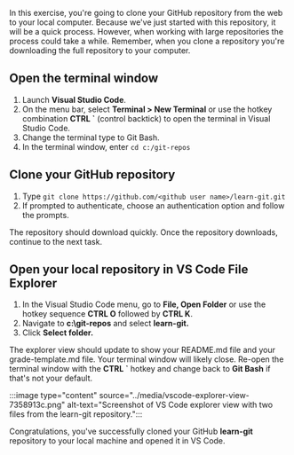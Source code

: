 In this exercise, you're going to clone your GitHub repository from the web to your local computer. Because we've just started with this repository, it will be a quick process. However, when working with large repositories the process could take a while. Remember, when you clone a repository you're downloading the full repository to your computer.

## Open the terminal window

1.  Launch **Visual Studio Code**.
2.  On the menu bar, select **Terminal &gt; New Terminal** or use the hotkey combination **CTRL \`** (control backtick) to open the terminal in Visual Studio Code.
3.  Change the terminal type to Git Bash.
4.  In the terminal window, enter `cd c:/git-repos`

## Clone your GitHub repository

1.  Type `git clone https://github.com/<github user name>/learn-git.git`
2.  If prompted to authenticate, choose an authentication option and follow the prompts.

The repository should download quickly. Once the repository downloads, continue to the next task.

## Open your local repository in VS Code File Explorer

1.  In the Visual Studio Code menu, go to **File, Open Folder** or use the hotkey sequence **CTRL O** followed by **CTRL K**.
2.  Navigate to **c:\\git-repos** and select **learn-git.**
3.  Click **Select folder.**

The explorer view should update to show your README.md file and your grade-template.md file. Your terminal window will likely close. Re-open the terminal window with the **CTRL \`** hotkey and change back to **Git Bash** if that's not your default.

:::image type="content" source="../media/vscode-explorer-view-7358913c.png" alt-text="Screenshot of VS Code explorer view with two files from the learn-git repository.":::


Congratulations, you've successfully cloned your GitHub **learn-git** repository to your local machine and opened it in VS Code.
